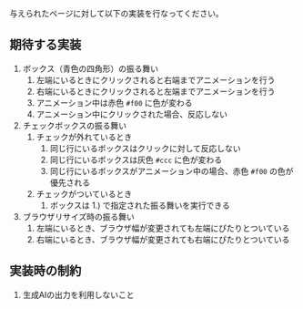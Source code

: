 与えられたページに対して以下の実装を行なってください。

## 期待する実装
1. ボックス（青色の四角形）の振る舞い
   1. 左端にいるときにクリックされると右端までアニメーションを行う
   2. 右端にいるときにクリックされると左端までアニメーションを行う
   3. アニメーション中は赤色 `#f00` に色が変わる
   4. アニメーション中にクリックされた場合、反応しない
2. チェックボックスの振る舞い
   1. チェックが外れているとき
      1. 同じ行にいるボックスはクリックに対して反応しない
      2. 同じ行にいるボックスは灰色 `#ccc` に色が変わる
      3. 同じ行にいるボックスがアニメーション中の場合、赤色 `#f00` の色が優先される
   2. チェックがついているとき
      1. ボックスは 1.) で指定された振る舞いを実行できる
3. ブラウザリサイズ時の振る舞い
   1. 左端にいるとき、ブラウザ幅が変更されても左端にぴたりとついている
   2. 右端にいるとき、ブラウザ幅が変更されても右端にぴたりとついている

## 実装時の制約
1. 生成AIの出力を利用しないこと
